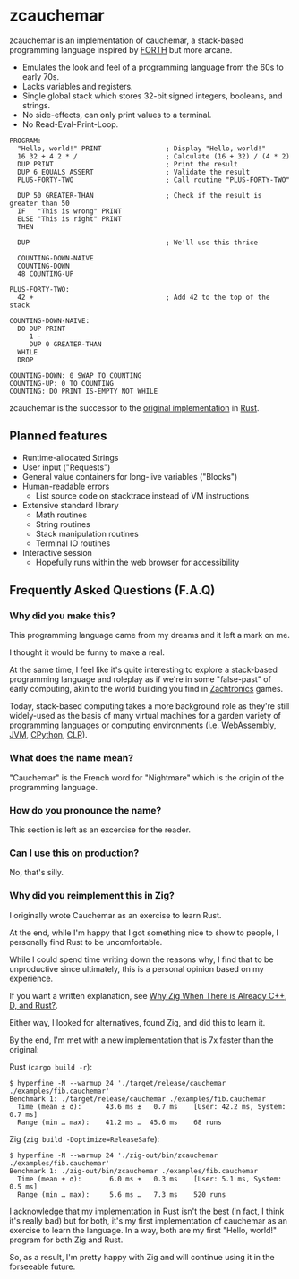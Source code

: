 # zcauchemar

zcauchemar is an implementation of cauchemar, a stack-based programming
language inspired by [FORTH] but more arcane. 

[FORTH]: https://en.wikipedia.org/wiki/Forth_(programming_language)

- Emulates the look and feel of a programming language from the 60s to early 70s.
- Lacks variables and registers.
- Single global stack which stores 32-bit signed integers, booleans, and strings.
- No side-effects, can only print values to a terminal.
- No Read-Eval-Print-Loop.

```cauchemar
PROGRAM:
  "Hello, world!" PRINT                ; Display "Hello, world!"
  16 32 + 4 2 * /                      ; Calculate (16 + 32) / (4 * 2)
  DUP PRINT                            ; Print the result
  DUP 6 EQUALS ASSERT                  ; Validate the result
  PLUS-FORTY-TWO                       ; Call routine "PLUS-FORTY-TWO"
  
  DUP 50 GREATER-THAN                  ; Check if the result is greater than 50
  IF   "This is wrong" PRINT
  ELSE "This is right" PRINT
  THEN
 
  DUP                                  ; We'll use this thrice

  COUNTING-DOWN-NAIVE
  COUNTING-DOWN
  48 COUNTING-UP
  
PLUS-FORTY-TWO:
  42 +                                 ; Add 42 to the top of the stack

COUNTING-DOWN-NAIVE:
  DO DUP PRINT
     1 -
     DUP 0 GREATER-THAN 
  WHILE
  DROP

COUNTING-DOWN: 0 SWAP TO COUNTING
COUNTING-UP: 0 TO COUNTING
COUNTING: DO PRINT IS-EMPTY NOT WHILE
```

zcauchemar is the successor to the [original implementation] in [Rust].

[original implementation]: https://github.com/yukiisbored/cauchemar
[Rust]: https://www.rust-lang.org/

## Planned features

- Runtime-allocated Strings
- User input ("Requests")
- General value containers for long-live variables ("Blocks")
- Human-readable errors
  - List source code on stacktrace instead of VM instructions
- Extensive standard library
  - Math routines
  - String routines
  - Stack manipulation routines
  - Terminal IO routines
- Interactive session
  - Hopefully runs within the web browser for accessibility

## Frequently Asked Questions (F.A.Q)

### Why did you make this?

This programming language came from my dreams and it left a mark on me.

I thought it would be funny to make a real.

At the same time, I feel like it's quite interesting to explore a stack-based
programming language and roleplay as if we're in some "false-past" of early 
computing, akin to the world building you find in [Zachtronics] games.

[Zachtronics]: https://www.zachtronics.com

Today, stack-based computing takes a more background role as they're still
widely-used as the basis of many virtual machines for a garden variety of
programming languages or computing environments (i.e. [WebAssembly], [JVM],
[CPython], [CLR]). 

[WebAssembly]: https://en.wikipedia.org/wiki/WebAssembly
[JVM]: https://en.wikipedia.org/wiki/Java_virtual_machine
[CPython]: https://en.wikipedia.org/wiki/CPython
[CLR]: https://en.wikipedia.org/wiki/Common_Language_Runtime

### What does the name mean?

"Cauchemar" is the French word for "Nightmare" which is the origin of the
programming language.

### How do you pronounce the name?

This section is left as an excercise for the reader.

### Can I use this on production?

No, that's silly.

### Why did you reimplement this in Zig?

I originally wrote Cauchemar as an exercise to learn Rust.

At the end, while I'm happy that I got something nice to show to people,
I personally find Rust to be uncomfortable.

While I could spend time writing down the reasons why, I find that to be 
unproductive since ultimately, this is a personal opinion based on my
experience.

If you want a written explanation, see [Why Zig When There is Already C++, D, and Rust?].

[Why Zig When There is Already C++, D, and Rust?]: https://ziglang.org/learn/why_zig_rust_d_cpp/

Either way, I looked for alternatives, found Zig, and did this to learn it.

By the end, I'm met with a new implementation that is 7x faster than the original:

Rust (`cargo build -r`):

```console
$ hyperfine -N --warmup 24 './target/release/cauchemar ./examples/fib.cauchemar'
Benchmark 1: ./target/release/cauchemar ./examples/fib.cauchemar
  Time (mean ± σ):      43.6 ms ±   0.7 ms    [User: 42.2 ms, System: 0.7 ms]
  Range (min … max):    41.2 ms …  45.6 ms    68 runs
```

Zig (`zig build -Doptimize=ReleaseSafe`):

```console
$ hyperfine -N --warmup 24 './zig-out/bin/zcauchemar ./examples/fib.cauchemar'
Benchmark 1: ./zig-out/bin/zcauchemar ./examples/fib.cauchemar
  Time (mean ± σ):       6.0 ms ±   0.3 ms    [User: 5.1 ms, System: 0.5 ms]
  Range (min … max):     5.6 ms …   7.3 ms    520 runs
```

I acknowledge that my implementation in Rust isn't the best (in fact, I think 
it's really bad) but for both, it's my first implementation of cauchemar as an
exercise to learn the language. In a way, both are my first "Hello, world!"
program for both Zig and Rust.

So, as a result, I'm pretty happy with Zig and will continue using it in the
forseeable future.